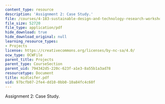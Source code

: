 ```yaml
---
content_type: resource
description: 'Assignment 2: Case Study.'
file: /courses/4-183-sustainable-design-and-technology-research-workshop-spring-2004/97bcfb072fe4dd100bb010a84fc4c60f_midleifer.pdf
file_size: 52720
file_type: application/pdf
hide_download: true
hide_download_original: null
learning_resource_types:
- Projects
license: https://creativecommons.org/licenses/by-nc-sa/4.0/
ocw_type: OCWFile
parent_title: Projects
parent_type: CourseSection
parent_uid: 794342d5-220c-623f-a1e3-8a55b1a3ad78
resourcetype: Document
title: midleifer.pdf
uid: 97bcfb07-2fe4-dd10-0bb0-10a84fc4c60f
---
```

Assignment 2: Case Study.